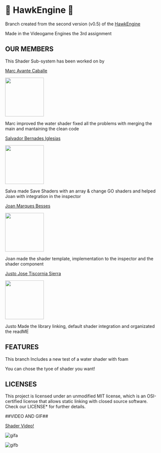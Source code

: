 
# 🦅 HawkEngine 🦅 #

Branch created from the second version (v0.5) of the [HawkEngine](https://github.com/CITM-UPC/HawkEngine)

Made in the Videogame Engines the 3rd assignment

## OUR MEMBERS ##

This Shader Sub-system has been worked on by 

[Marc Avante Caballe](https://github.com/MarcoXAvante)

<img src="https://github.com/user-attachments/assets/f1aae89c-c225-4486-837c-d07e25270a84"  width="125" height="125">

Marc improved the water shader fixed all the problems with merging the main and mantaining the clean code

[Salvador Bernades Iglesias](https://github.com/SalvaBernades)

<img src="https://github.com/user-attachments/assets/8a6c54bf-d038-4427-9174-2e66982bf848"  width="125" height="125">

Salva made Save Shaders with an array & change GO shaders and helped Joan with integration in the inspector

[Joan Marques Besses](https://github.com/joanmarquesbesses)

<img src="https://github.com/user-attachments/assets/9b90a359-e898-46ce-9296-c30f7f5cd664"  width="125" height="125">

Joan made the shader template, implementation to the inspector and the shader component

[Justo Jose Tiscornia Sierra](https://github.com/Jusstox)

<img src="https://github.com/user-attachments/assets/7dc35c0a-f959-430d-ae43-226ec5788871" width="125" height="125">

Justo Made the library linking, default shader integration and organizated the readME 


## FEATURES ##

This branch Includes a new test of a water shader with foam 

You can chose the tyoe of shader you want!

## LICENSES ##

This project is licensed under an unmodified MIT license, which is an OSI-certified license that allows static linking 
with closed source software. Check our LICENSE* for further details.


##VIDEO AND GIF##

[Shader Video!](https://youtu.be/j0p4dMhfLWY)

![gifa](https://github.com/user-attachments/assets/43ec0552-ac5d-489c-a151-82ceea3b8657)

![gifb](https://github.com/user-attachments/assets/07375d54-2e56-41d5-9daa-62ee68266a61)
